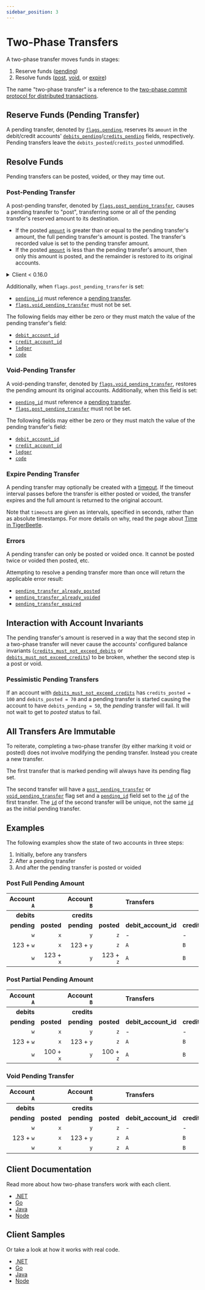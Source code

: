 ```yaml
---
sidebar_position: 3
---
```


# Two-Phase Transfers

A two-phase transfer moves funds in stages:

1. Reserve funds ([pending](#reserve-funds-pending-transfer))
2. Resolve funds ([post](#post-pending-transfer), [void](#void-pending-transfer), or
   [expire](#expire-pending-transfer))

The name "two-phase transfer" is a reference to the
[two-phase commit protocol for distributed transactions](https://en.wikipedia.org/wiki/Two-phase_commit_protocol).

## Reserve Funds (Pending Transfer)

A pending transfer, denoted by [`flags.pending`](../reference/transfer.md#flagspending),
reserves its `amount` in the debit/credit accounts'
[`debits_pending`](../reference/account.md#debits_pending)/[`credits_pending`](../reference/account.md#credits_pending)
fields, respectively. Pending transfers leave the `debits_posted`/`credits_posted` unmodified.

## Resolve Funds

Pending transfers can be posted, voided, or they may time out.

### Post-Pending Transfer

A post-pending transfer, denoted by
[`flags.post_pending_transfer`](../reference/transfer.md#flagspost_pending_transfer), causes a
pending transfer to "post", transferring some or all of the pending transfer's reserved amount to
its destination.

- If the posted [`amount`](../reference/transfer.md#amount) is greater than or equal to the pending
  transfer's amount, the full pending transfer's amount is posted.
  The transfer's recorded value is set to the pending transfer amount.
- If the posted [`amount`](../reference/transfer.md#amount) is less than the pending transfer's
  amount, then only this amount is posted, and the remainder is restored to its original accounts.

<details>
<summary>Client &lt; 0.16.0</summary>

- If the posted [`amount`](../reference/transfer.md#amount) is 0, the full pending transfer's
  amount is posted.
- If the posted [`amount`](../reference/transfer.md#amount) is nonzero, then only this amount
  is posted, and the remainder is restored to its original accounts. It must be less than or equal
  to the pending transfer's amount.

</details>

Additionally, when `flags.post_pending_transfer` is set:

- [`pending_id`](../reference/transfer.md#pending_id) must reference a
  [pending transfer](#reserve-funds-pending-transfer).
- [`flags.void_pending_transfer`](../reference/transfer.md#flagsvoid_pending_transfer) must not
  be set.

The following fields may either be zero or they must match the value of the pending transfer's
field:

- [`debit_account_id`](../reference/transfer.md#debit_account_id)
- [`credit_account_id`](../reference/transfer.md#credit_account_id)
- [`ledger`](../reference/transfer.md#ledger)
- [`code`](../reference/transfer.md#code)

### Void-Pending Transfer

A void-pending transfer, denoted by
[`flags.void_pending_transfer`](../reference/transfer.md#flagsvoid_pending_transfer), restores
the pending amount its original accounts. Additionally, when this field is set:

- [`pending_id`](../reference/transfer.md#pending_id) must reference a
  [pending transfer](#reserve-funds-pending-transfer).
- [`flags.post_pending_transfer`](../reference/transfer.md#flagspost_pending_transfer) must not
  be set.

The following fields may either be zero or they must match the value of the pending transfer's
field:

- [`debit_account_id`](../reference/transfer.md#debit_account_id)
- [`credit_account_id`](../reference/transfer.md#credit_account_id)
- [`ledger`](../reference/transfer.md#ledger)
- [`code`](../reference/transfer.md#code)

### Expire Pending Transfer

A pending transfer may optionally be created with a
[timeout](../reference/transfer.md#timeout). If the timeout interval passes before the transfer
is either posted or voided, the transfer expires and the full amount is returned to the original
account.

Note that `timeout`s are given as intervals, specified in seconds, rather than as absolute
timestamps. For more details on why, read the page about [Time in TigerBeetle](./time.md).

### Errors

A pending transfer can only be posted or voided once. It cannot be posted twice or voided then
posted, etc.

Attempting to resolve a pending transfer more than once will return the applicable error result:

- [`pending_transfer_already_posted`](../reference/requests/create_transfers.md#pending_transfer_already_posted)
- [`pending_transfer_already_voided`](../reference/requests/create_transfers.md#pending_transfer_already_voided)
- [`pending_transfer_expired`](../reference/requests/create_transfers.md#pending_transfer_expired)

## Interaction with Account Invariants

The pending transfer's amount is reserved in a way that the second step in a two-phase transfer will
never cause the accounts' configured balance invariants
([`credits_must_not_exceed_debits`](../reference/account.md#flagscredits_must_not_exceed_debits)
or
[`debits_must_not_exceed_credits`](../reference/account.md#flagsdebits_must_not_exceed_credits))
to be broken, whether the second step is a post or void.

### Pessimistic Pending Transfers

If an account with
[`debits_must_not_exceed_credits`](../reference/account.md#flagsdebits_must_not_exceed_credits)
has `credits_posted = 100` and `debits_posted = 70` and a pending transfer is started causing the
account to have `debits_pending = 50`, the _pending_ transfer will fail. It will not wait to get to
_posted_ status to fail.

## All Transfers Are Immutable

To reiterate, completing a two-phase transfer (by either marking it void or posted) does not involve
modifying the pending transfer. Instead you create a new transfer.

The first transfer that is marked pending will always have its pending flag set.

The second transfer will have a
[`post_pending_transfer`](../reference/transfer.md#flagspost_pending_transfer) or
[`void_pending_transfer`](../reference/transfer.md#flagsvoid_pending_transfer) flag set and a
[`pending_id`](../reference/transfer.md#pending_id) field set to the
[`id`](../reference/transfer.md#id) of the first transfer. The
[`id`](../reference/transfer.md#id) of the second transfer will be unique, not the same
[`id`](../reference/transfer.md#id) as the initial pending transfer.

## Examples

The following examples show the state of two accounts in three steps:

1. Initially, before any transfers
2. After a pending transfer
3. And after the pending transfer is posted or voided

### Post Full Pending Amount

| Account `A` |            | Account `B` |            | Transfers            |                       |            |                         |
| ----------: | ---------: | ----------: | ---------: | :------------------- | :-------------------- | ---------: | :---------------------- |
|  **debits** |            | **credits** |            |                      |                       |            |                         |
| **pending** | **posted** | **pending** | **posted** | **debit_account_id** | **credit_account_id** | **amount** | **flags**               |
|         `w` |        `x` |         `y` |        `z` | -                    | -                     |          - | -                       |
|   123 + `w` |        `x` |   123 + `y` |        `z` | `A`                  | `B`                   |        123 | `pending`               |
|         `w` |  123 + `x` |         `y` |  123 + `z` | `A`                  | `B`                   |        123 | `post_pending_transfer` |

### Post Partial Pending Amount

| Account `A` |            | Account `B` |            | Transfers            |                       |            |                         |
| ----------: | ---------: | ----------: | ---------: | :------------------- | :-------------------- | ---------: | :---------------------- |
|  **debits** |            | **credits** |            |                      |                       |            |                         |
| **pending** | **posted** | **pending** | **posted** | **debit_account_id** | **credit_account_id** | **amount** | **flags**               |
|         `w` |        `x` |         `y` |        `z` | -                    | -                     |          - | -                       |
|   123 + `w` |        `x` |   123 + `y` |        `z` | `A`                  | `B`                   |        123 | `pending`               |
|         `w` |  100 + `x` |         `y` |  100 + `z` | `A`                  | `B`                   |        100 | `post_pending_transfer` |

### Void Pending Transfer

| Account `A` |            | Account `B` |            | Transfers            |                       |            |                         |
| ----------: | ---------: | ----------: | ---------: | :------------------- | :-------------------- | ---------: | :---------------------- |
|  **debits** |            | **credits** |            |                      |                       |            |                         |
| **pending** | **posted** | **pending** | **posted** | **debit_account_id** | **credit_account_id** | **amount** | **flags**               |
|         `w` |        `x` |         `y` |        `z` | -                    | -                     |          - | -                       |
|   123 + `w` |        `x` |   123 + `y` |        `z` | `A`                  | `B`                   |        123 | `pending`               |
|         `w` |        `x` |         `y` |        `z` | `A`                  | `B`                   |        123 | `void_pending_transfer` |

## Client Documentation

Read more about how two-phase transfers work with each client.

- [.NET](/src/clients/dotnet/README.md#two-phase-transfers)
- [Go](/src/clients/go/README.md#two-phase-transfers)
- [Java](/src/clients/java/README.md#two-phase-transfers)
- [Node](/src/clients/node/README.md#two-phase-transfers)

## Client Samples

Or take a look at how it works with real code.

- [.NET](/src/clients/dotnet/samples/two-phase/README.md)
- [Go](/src/clients/go/samples/two-phase/README.md)
- [Java](/src/clients/java/samples/two-phase/README.md)
- [Node](/src/clients/node/samples/two-phase/README.md)
